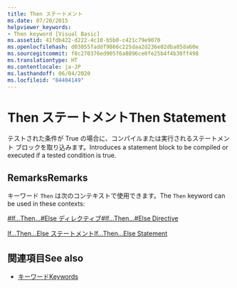 ```yaml
---
title: Then ステートメント
ms.date: 07/20/2015
helpviewer_keywords:
- Then keyword [Visual Basic]
ms.assetid: 41fdb422-d222-4c10-b5b0-c421c79e9070
ms.openlocfilehash: d03055faddf9866c225daa2d236e02dba85da60e
ms.sourcegitcommit: f8c270376ed905f6a8896ce0fe25b4f4b38ff498
ms.translationtype: HT
ms.contentlocale: ja-JP
ms.lasthandoff: 06/04/2020
ms.locfileid: "84404149"
---
```

# <a name="then-statement"></a><span data-ttu-id="bc3d2-102">Then ステートメント</span><span class="sxs-lookup"><span data-stu-id="bc3d2-102">Then Statement</span></span>
<span data-ttu-id="bc3d2-103">テストされた条件が True の場合に、コンパイルまたは実行されるステートメント ブロックを取り込みます。</span><span class="sxs-lookup"><span data-stu-id="bc3d2-103">Introduces a statement block to be compiled or executed if a tested condition is true.</span></span>  
  
## <a name="remarks"></a><span data-ttu-id="bc3d2-104">Remarks</span><span class="sxs-lookup"><span data-stu-id="bc3d2-104">Remarks</span></span>  
 <span data-ttu-id="bc3d2-105">キーワード `Then` は次のコンテキストで使用できます。</span><span class="sxs-lookup"><span data-stu-id="bc3d2-105">The `Then` keyword can be used in these contexts:</span></span>  
  
 [<span data-ttu-id="bc3d2-106">#If...Then...#Else ディレクティブ</span><span class="sxs-lookup"><span data-stu-id="bc3d2-106">#If...Then...#Else Directive</span></span>](../directives/if-then-else-directives.md)  
  
 [<span data-ttu-id="bc3d2-107">If...Then...Else ステートメント</span><span class="sxs-lookup"><span data-stu-id="bc3d2-107">If...Then...Else Statement</span></span>](if-then-else-statement.md)  
  
## <a name="see-also"></a><span data-ttu-id="bc3d2-108">関連項目</span><span class="sxs-lookup"><span data-stu-id="bc3d2-108">See also</span></span>

- [<span data-ttu-id="bc3d2-109">キーワード</span><span class="sxs-lookup"><span data-stu-id="bc3d2-109">Keywords</span></span>](../keywords/index.md)
